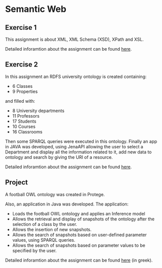 # Semantic Web
## Exercise 1
This assignment is about XML, XML Schema (XSD), XPath and XSL.

Detailed inforamtion about the assignment can be found [here](https://github.com/rkapsalis/KRWEB/blob/main/Exercise%201/ex1_krweb_en.pdf).
## Exercise 2
In this assignment an RDFS university ontology is created containing:
* 6 Classes
* 9 Properties

and filled with:
* 8 University departments
* 11 Professors
* 17 Students
* 10 Courses
* 16 Classrooms

Then some SPARQL queries were executed in this ontology.
Finally an app in JAVA was developed, using JenaAPI allowing the user to select a Department and display all the information related to it, add new data to ontology and search by giving the URI of a resource.

Detailed inforamtion about the assignment can be found [here](https://github.com/rkapsalis/KRWEB/blob/main/Exercise%202/ex2_krweb_en.pdf).
## Project
A football OWL ontology was created in Protege.

Also, an application in Java was developed. The application:
* Loads the football OWL ontology and applies an Inference model
* Allows the retrieval and display of snapshots of the ontology after the selection of a class by the user.
* Allows the insertion of new snapshots.
* Allows the search of snapshots based on user-defined parameter values, using SPARQL queries.
* Allows the search of snapshots based on parameter values to be specified by the user.

Detailed inforamtion about the assignment can be found [here](https://github.com/rkapsalis/KRWEB/blob/main/Project/KRWEB_20-21_PROJECT.pdf) (in greek).
